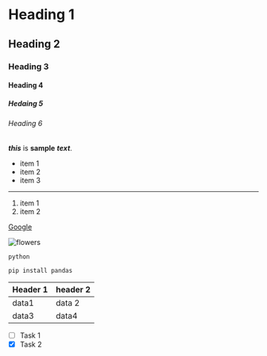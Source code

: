# Heading 1
## Heading 2
### Heading 3
#### Heading 4
##### Hedaing 5
###### Heading 6

___this___ is **sample** ***text***.

* item 1
* item 2
* item 3
 ---
1. item 1
2. item 2

[Google](https://www.google.com/)

![flowers](https://images.pexels.com/photos/56866/garden-rose-red-pink-56866.jpeg)

`python`

```
pip install pandas
```

| Header 1 | header 2|
|----------|---------|
|data1    | data 2|
|data3 |data4|

- [ ] Task 1
- [x] Task 2